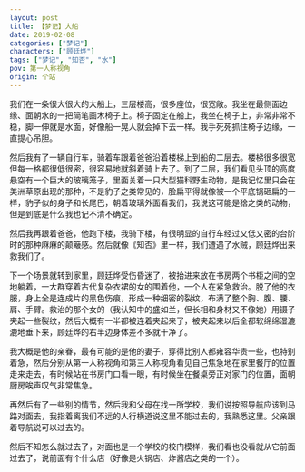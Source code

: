 ```yaml
---
layout: post
title: 【梦记】大船
date: 2019-02-08
categories: ["梦记"]
characters: ["顾廷烨"]
tags: ["梦记", "知否", "水"]
pov: 第一人称视角
origin: 个站
---
```


我们在一条很大很大的大船上，三层楼高，很多座位，很宽敞。我坐在最侧面边缘、面朝水的一把简笔画木椅子上。椅子固定在船上，我坐在椅子上，非常非常不稳，脚一伸就是水面，好像船一晃人就会掉下去一样。我手死死抓住椅子边缘，一直提心吊胆。

然后我有了一辆自行车，骑着车跟着爸爸沿着楼梯上到船的二层去。楼梯很多很宽但每一格都很低很密，很容易地就斜着骑上去了。到了二层，我们看见头顶的高度悬空有一个巨大的玻璃笼子，里面关着一只大型猫科野生动物，是我记忆里只会在美洲草原出现的那种，不是豹子之类常见的，脸扁平得就像被一个平底锅砸扁的一样，豹子似的身子和长尾巴，朝着玻璃外面看我们，我说这可能是猞之类的动物，但是到底是什么我也记不清不确定。

然后我再跟着爸爸，他跑下楼，我骑下楼，有很明显的自行车经过又低又密的台阶时的那种麻麻的颠簸感。然后就像《知否》里一样，我们遭遇了水贼，顾廷烨出来救我们了。

下一个场景就转到家里，顾廷烨受伤昏迷了，被抬进来放在书房两个书柜之间的空地躺着，一大群穿着古代复杂衣裙的女的围着他，一个人在紧急救治。脱了他的衣服，身上全是连成片的黑色伤痕，形成一种细密的裂纹，布满了整个胸、腹、腰、肩、手臂。救治的那个女的（我认知中的盛如兰，但长相和身材又不像她）用镊子夹起一些裂纹，然后大概有一半都被连着夹起来了，被夹起来以后全都软绵绵湿漉漉地垂下来，顾廷烨的右半边身体差不多就干净了。

我大概是他的亲眷，最有可能的是他的妻子，穿得比别人都雍容华贵一些，也特别着急，然后分别从第一人称视角和第三人称视角看见自己焦急地在家里餐厅的位置走来走去，有时候站在书房门口看一眼，有时候坐在餐桌旁正对家门的位置，面朝厨房唉声叹气非常焦急。

再然后有了一些别的情节，然后我和父母在找一所学校，我们说按照导航应该到马路对面去，我指着离我们不远的人行横道说这里不能过去的，我熟悉这里。父亲跟着导航说可以过去的。

然后不知怎么就过去了，对面也是一个学校的校门模样，我们看也没看就从它前面过去了，说前面有个什么店（好像是火锅店、炸酱店之类的一个）。
